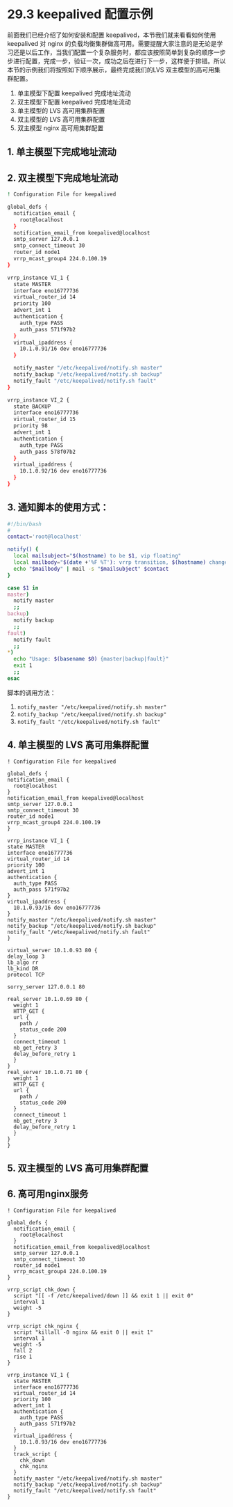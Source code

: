 # 29.3 keepalived 配置示例
前面我们已经介绍了如何安装和配置 keepalived，本节我们就来看看如何使用 keepalived 对 nginx 的负载均衡集群做高可用。需要提醒大家注意的是无论是学习还是以后工作，当我们配置一个复杂服务时，都应该按照简单到复杂的顺序一步步进行配置，完成一步，验证一次，成功之后在进行下一步，这样便于排错。所以本节的示例我们将按照如下顺序展示，最终完成我们的LVS 双主模型的高可用集群配置。
1. 单主模型下配置 keepalived 完成地址流动
2. 双主模型下配置 keepalived 完成地址流动
3. 单主模型的 LVS 高可用集群配置
4. 双主模型的 LVS 高可用集群配置
5. 双主模型 nginx 高可用集群配置


## 1. 单主模型下完成地址流动


## 2. 双主模型下完成地址流动
```bash		
! Configuration File for keepalived

global_defs {
  notification_email {
    root@localhost
  }
  notification_email_from keepalived@localhost
  smtp_server 127.0.0.1
  smtp_connect_timeout 30
  router_id node1
  vrrp_mcast_group4 224.0.100.19
}

vrrp_instance VI_1 {
  state MASTER
  interface eno16777736
  virtual_router_id 14
  priority 100
  advert_int 1
  authentication {
    auth_type PASS
    auth_pass 571f97b2
  }
  virtual_ipaddress {
    10.1.0.91/16 dev eno16777736
  }

  notify_master "/etc/keepalived/notify.sh master"
  notify_backup "/etc/keepalived/notify.sh backup"
  notify_fault "/etc/keepalived/notify.sh fault"
}

vrrp_instance VI_2 {
  state BACKUP
  interface eno16777736
  virtual_router_id 15
  priority 98
  advert_int 1
  authentication {
    auth_type PASS
    auth_pass 578f07b2
  }
  virtual_ipaddress {
    10.1.0.92/16 dev eno16777736
  }
}						
```

## 3. 通知脚本的使用方式：
```bash
#!/bin/bash
#
contact='root@localhost'

notify() {
  local mailsubject="$(hostname) to be $1, vip floating"
  local mailbody="$(date +'%F %T'): vrrp transition, $(hostname) changed to be $1"
  echo "$mailbody" | mail -s "$mailsubject" $contact
}

case $1 in
master)
  notify master
  ;;
backup)
  notify backup
  ;;
fault)
  notify fault
  ;;
*)
  echo "Usage: $(basename $0) {master|backup|fault}"
  exit 1
  ;;
esac			
```

脚本的调用方法：
1. `notify_master "/etc/keepalived/notify.sh master"`
2. `notify_backup "/etc/keepalived/notify.sh backup"`
3. `notify_fault "/etc/keepalived/notify.sh fault"`			

## 4. 单主模型的 LVS 高可用集群配置
```
! Configuration File for keepalived

global_defs {
notification_email {
  root@localhost
}
notification_email_from keepalived@localhost
smtp_server 127.0.0.1
smtp_connect_timeout 30
router_id node1
vrrp_mcast_group4 224.0.100.19
}

vrrp_instance VI_1 {
state MASTER
interface eno16777736
virtual_router_id 14
priority 100
advert_int 1
authentication {
  auth_type PASS
  auth_pass 571f97b2
}
virtual_ipaddress {
  10.1.0.93/16 dev eno16777736
}
notify_master "/etc/keepalived/notify.sh master"
notify_backup "/etc/keepalived/notify.sh backup"
notify_fault "/etc/keepalived/notify.sh fault"
}

virtual_server 10.1.0.93 80 {
delay_loop 3
lb_algo rr
lb_kind DR
protocol TCP

sorry_server 127.0.0.1 80

real_server 10.1.0.69 80 {
  weight 1
  HTTP_GET {
  url {
    path /
    status_code 200
  }
  connect_timeout 1
  nb_get_retry 3
  delay_before_retry 1
  }
}
real_server 10.1.0.71 80 {
  weight 1
  HTTP_GET {
  url {
    path /
    status_code 200
  }
  connect_timeout 1
  nb_get_retry 3
  delay_before_retry 1
  }
}
}
```

## 5. 双主模型的 LVS 高可用集群配置


## 6. 高可用nginx服务
```
! Configuration File for keepalived

global_defs {
  notification_email {
    root@localhost
  }
  notification_email_from keepalived@localhost
  smtp_server 127.0.0.1
  smtp_connect_timeout 30
  router_id node1
  vrrp_mcast_group4 224.0.100.19
}

vrrp_script chk_down {
  script "[[ -f /etc/keepalived/down ]] && exit 1 || exit 0"
  interval 1
  weight -5
}

vrrp_script chk_nginx {
  script "killall -0 nginx && exit 0 || exit 1"
  interval 1
  weight -5
  fall 2
  rise 1
}

vrrp_instance VI_1 {
  state MASTER
  interface eno16777736
  virtual_router_id 14
  priority 100
  advert_int 1
  authentication {
    auth_type PASS
    auth_pass 571f97b2
  }
  virtual_ipaddress {
    10.1.0.93/16 dev eno16777736
  }
  track_script {
    chk_down
    chk_nginx
  }
  notify_master "/etc/keepalived/notify.sh master"
  notify_backup "/etc/keepalived/notify.sh backup"
  notify_fault "/etc/keepalived/notify.sh fault"
}
```
